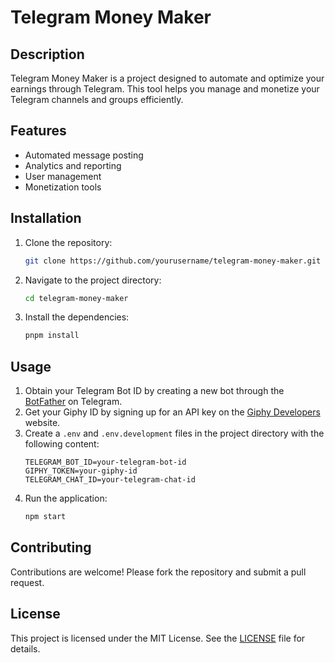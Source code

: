 # Telegram Money Maker

## Description
Telegram Money Maker is a project designed to automate and optimize your earnings through Telegram.
This tool helps you manage and monetize your Telegram channels and groups efficiently.

## Features
- Automated message posting
- Analytics and reporting
- User management
- Monetization tools

## Installation
1. Clone the repository:
	```bash
	git clone https://github.com/yourusername/telegram-money-maker.git
	```
2. Navigate to the project directory:
	```bash
	cd telegram-money-maker
	```
3. Install the dependencies:
	```bash
	pnpm install
	```

## Usage
1. Obtain your Telegram Bot ID by creating a new bot through the [BotFather](https://core.telegram.org/bots#botfather) on Telegram.
2. Get your Giphy ID by signing up for an API key on the [Giphy Developers](https://developers.giphy.com/) website.
3. Create a `.env` and `.env.development` files in the project directory with the following content:
	```
	TELEGRAM_BOT_ID=your-telegram-bot-id
	GIPHY_TOKEN=your-giphy-id
	TELEGRAM_CHAT_ID=your-telegram-chat-id
	```
4. Run the application:
	```bash
	npm start
	```

## Contributing
Contributions are welcome! Please fork the repository and submit a pull request.

## License
This project is licensed under the MIT License. See the [LICENSE](LICENSE) file for details.
